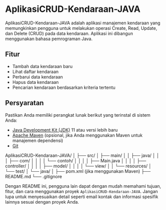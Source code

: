 # AplikasiCRUD-Kendaraan-JAVA

AplikasiCRUD-Kendaraan-JAVA adalah aplikasi manajemen kendaraan yang memungkinkan pengguna untuk melakukan operasi Create, Read, Update, dan Delete (CRUD) pada data kendaraan. Aplikasi ini dibangun menggunakan bahasa pemrograman Java.

## Fitur

- Tambah data kendaraan baru
- Lihat daftar kendaraan
- Perbarui data kendaraan
- Hapus data kendaraan
- Pencarian kendaraan berdasarkan kriteria tertentu

## Persyaratan

Pastikan Anda memiliki perangkat lunak berikut yang terinstal di sistem Anda:

- [Java Development Kit (JDK)](https://www.oracle.com/java/technologies/javase-jdk11-downloads.html) 11 atau versi lebih baru
- [Apache Maven](https://maven.apache.org/download.cgi) (opsional, jika Anda menggunakan Maven untuk manajemen dependensi)
- [Git](https://git-scm.com/downloads)

AplikasiCRUD-Kendaraan-JAVA/
│
├── src/
│   ├── main/
│   │   ├── java/
│   │   │   ├── com/
│   │   │   │   └── contoh/
│   │   │   │       ├── Main.java
│   │   │   │       ├── controller/
│   │   │   │       ├── model/
│   │   │   │       └── view/
│   │   └── resources/
│   └── test/
│       └── java/
│
├── pom.xml (jika menggunakan Maven)
├── README.md
└── .gitignore


Dengan README ini, pengguna lain dapat dengan mudah memahami tujuan, fitur, dan cara menggunakan proyek `AplikasiCRUD-Kendaraan-JAVA`. 
Jangan lupa untuk menyesuaikan detail seperti email kontak dan informasi spesifik lainnya sesuai dengan proyek Anda.
